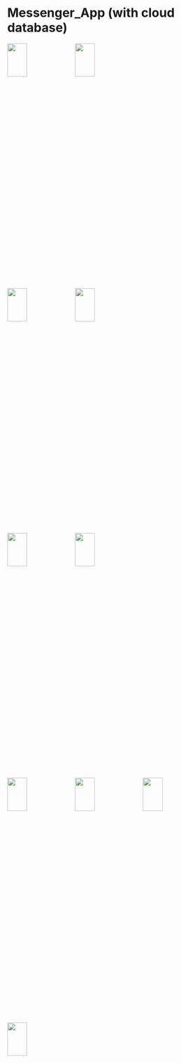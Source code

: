 # Messenger_App (with cloud database)

<img width=30% height=14% src="https://user-images.githubusercontent.com/62088928/199455519-27213896-19c8-4ee6-87a8-b32157a7aca4.jpg">     <img width=30% height=14% src="https://user-images.githubusercontent.com/62088928/199455572-58ada97c-1c3d-4e5e-afc6-e2469d9b6f83.jpg">
 
 
<img width=30% height=14% src="https://user-images.githubusercontent.com/62088928/209450009-6ccdb1f0-a4fc-49bb-8fa6-fe2b6ccc33a4.jpg">   <img width=30% height=14% src="https://user-images.githubusercontent.com/62088928/209450017-d66743e3-624b-4dd3-a7d4-ac74bf76f31b.jpg">


<img width=30% height=14% src="https://user-images.githubusercontent.com/62088928/209450030-a1e88968-6685-4bde-bb46-117700cf422b.jpg">   <img width=30% height=14% src="https://user-images.githubusercontent.com/62088928/209450044-8d65d1d4-c50a-4c14-aaa4-fd8472621a45.jpg">


<img width=30% height=14% src="https://user-images.githubusercontent.com/62088928/205984069-902e9e43-94a4-44c3-aec1-192f09c3007f.jpg">   <img width=30% height=14% src="https://user-images.githubusercontent.com/62088928/205984146-96079130-b18b-4ec8-b6ee-f9dd88dd1a1c.jpg">   <img width=30% height=14% src="https://user-images.githubusercontent.com/62088928/205984203-043a9a1d-e59e-4507-b55a-d6a8383a1e8d.jpg">

<img width=30% height=14% src="https://user-images.githubusercontent.com/62088928/199455848-a5618a7e-525c-4602-9cb9-018d02c8e506.jpg">
